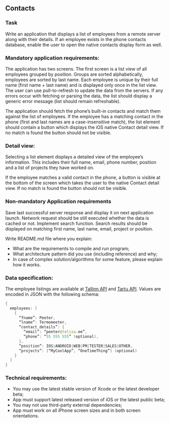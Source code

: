 ## Contacts

### Task

Write an application that displays a list of employees from a remote server along with their details. If an employee exists in the phone contacts database, enable the user to open the native contacts display form as well.


### Mandatory application requirements:

The application has two screens. The first screen is a list view of all employees grouped by position. Groups are sorted alphabetically, employees are sorted by last name. Each employee is unique by their full name (first name + last name) and is displayed only once in the list view.
The user can use pull-to-refresh to update the data from the servers. If any errors occur with fetching or parsing the data, the list should display a generic error message (list should remain refreshable).

The application should fetch the phone’s built-in contacts and match them against the list of employees. If the employee has a matching contact in the phone (first and last names are a case-insensitive match), the list element should contain a button which displays the iOS native Contact detail view. If no match is found the button should not be visible.

### Detail view:

Selecting a list element displays a detailed view of the employee’s information. This includes their full name, email, phone number, position and a list of projects they have worked on.

If the employee matches a valid contact in the phone, a button is visible at the bottom of the screen which takes the user to the native Contact detail view. If no match is found the button should not be visible.

### Non-mandatory Application requirements

Save last successful server response and display it on next application launch. Network request should be still executed whether the data is cached or not. Implement search function. Search results should be displayed on matching first name, last name, email, project or position.

Write README.md file where you explain:

- What are the requirements to compile and run program;
- What architecture pattern did you use (including reference) and why;
- In case of complex solution/algorithms for some feature, please explain how it works.

### Data specification:

The employee listings are available at [Tallinn API](https://tallinn-jobapp.aw.ee/employee_list) and [Tartu API](https://tartu-jobapp.aw.ee/employee_list). Values are encoded in JSON with the following schema:

```swift
{
  employees: [
    {
      “fname”: Peeter,
      “lname”: Termomeeter,
      “contact_details”: {
        “email”: “peeter@telisa.ee”,
        “phone”: “55 555 555” (optional),
      },
      “position”: IOS|ANDROID|WEB|PM|TESTER|SALES|OTHER,
      “projects”: [“MyCoolApp”, “OneTimeThing”] (optional)
    }
  ]
}
```

### Technical requirements:

- You may use the latest stable version of Xcode or the latest developer beta;
- App must support latest released version of iOS or the latest public beta;
- You may not use third-party external dependencies;
- App must work on all iPhone screen sizes and in both screen orientations.
